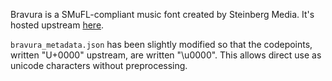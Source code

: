 Bravura is a SMuFL-compliant music font created by Steinberg Media. It's hosted upstream [here](https://github.com/steinbergmedia/bravura).

`bravura_metadata.json` has been slightly modified so that the codepoints, written "U+0000" upstream, are written "\u0000". This allows direct use as unicode characters without preprocessing.
